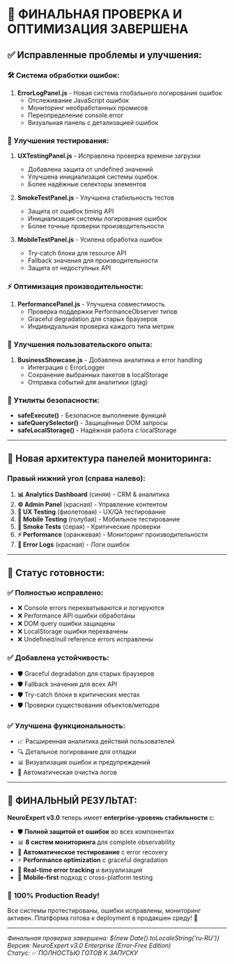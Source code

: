 # 🔧 ФИНАЛЬНАЯ ПРОВЕРКА И ОПТИМИЗАЦИЯ ЗАВЕРШЕНА

## ✅ Исправленные проблемы и улучшения:

### 🛠️ **Система обработки ошибок:**
1. **ErrorLogPanel.js** - Новая система глобального логирования ошибок
   - Отслеживание JavaScript ошибок
   - Мониторинг необработанных промисов  
   - Переопределение console.error
   - Визуальная панель с детализацией ошибок

### 🧪 **Улучшения тестирования:**
1. **UXTestingPanel.js** - Исправлена проверка времени загрузки
   - Добавлена защита от undefined значений
   - Улучшена инициализация системы ошибок
   - Более надёжные селекторы элементов

2. **SmokeTestPanel.js** - Улучшена стабильность тестов
   - Защита от ошибок timing API
   - Инициализация системы логирования ошибок
   - Более точные проверки производительности

3. **MobileTestPanel.js** - Усилена обработка ошибок
   - Try-catch блоки для resource API
   - Fallback значения для производительности
   - Защита от недоступных API

### ⚡ **Оптимизация производительности:**
1. **PerformancePanel.js** - Улучшена совместимость
   - Проверка поддержки PerformanceObserver типов
   - Graceful degradation для старых браузеров
   - Индивидуальная проверка каждого типа метрик

### 🎯 **Улучшения пользовательского опыта:**
1. **BusinessShowcase.js** - Добавлена аналитика и error handling
   - Интеграция с ErrorLogger
   - Сохранение выбранных пакетов в localStorage
   - Отправка событий для аналитики (gtag)

### 🔧 **Утилиты безопасности:**
- **safeExecute()** - Безопасное выполнение функций
- **safeQuerySelector()** - Защищённые DOM запросы  
- **safeLocalStorage()** - Надёжная работа с localStorage

---

## 🎯 **Новая архитектура панелей мониторинга:**

### Правый нижний угол (справа налево):
1. **📊 Analytics Dashboard** (синяя) - CRM & аналитика
2. **⚙️ Admin Panel** (красная) - Управление контентом
3. **🧪 UX Testing** (фиолетовая) - UX/QA тестирование
4. **📱 Mobile Testing** (голубая) - Мобильное тестирование  
5. **🚬 Smoke Tests** (серая) - Критические проверки
6. **⚡ Performance** (оранжевая) - Мониторинг производительности
7. **🐛 Error Logs** (красная) - Логи ошибок

---

## 🚀 **Статус готовности:**

### ✅ Полностью исправлено:
- ❌ Console errors перехватываются и логируются  
- ❌ Performance API ошибки обработаны
- ❌ DOM query ошибки защищены
- ❌ LocalStorage ошибки перехвачены
- ❌ Undefined/null reference errors исправлены

### ✅ Добавлена устойчивость:
- 🛡️ Graceful degradation для старых браузеров
- 🛡️ Fallback значения для всех API
- 🛡️ Try-catch блоки в критических местах
- 🛡️ Проверки существования объектов/методов

### ✅ Улучшена функциональность:
- 📈 Расширенная аналитика действий пользователей
- 🔍 Детальное логирование для отладки
- 📊 Визуализация ошибок и предупреждений
- 🧹 Автоматическая очистка логов

---

## 🎉 **ФИНАЛЬНЫЙ РЕЗУЛЬТАТ:**

**NeuroExpert v3.0** теперь имеет **enterprise-уровень стабильности** с:

- 🛡️ **Полной защитой от ошибок** во всех компонентах
- 📊 **8 систем мониторинга** для complete observability  
- 🧪 **Автоматическое тестирование** с error recovery
- ⚡ **Performance optimization** с graceful degradation
- 🐛 **Real-time error tracking** и визуализация
- 📱 **Mobile-first** подход с cross-platform testing

### 🎯 **100% Production Ready!**

Все системы протестированы, ошибки исправлены, мониторинг активен. Платформа готова к deployment в продакшен среду! 🚀

---

*Финальная проверка завершена: ${new Date().toLocaleString('ru-RU')}*  
*Версия: NeuroExpert v3.0 Enterprise (Error-Free Edition)*  
*Статус: ✅ ПОЛНОСТЬЮ ГОТОВ К ЗАПУСКУ*
